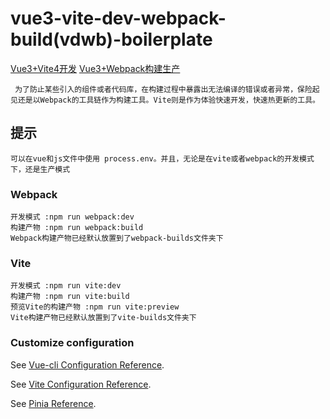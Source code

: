 # vue3-vite-dev-webpack-build(vdwb)-boilerplate
[Vue3+Vite4开发]()
[Vue3+Webpack构建生产]()
```
 为了防止某些引入的组件或者代码库，在构建过程中暴露出无法编译的错误或者异常，保险起见还是以Webpack的工具链作为构建工具。Vite则是作为体验快速开发，快速热更新的工具。
```

## 提示
```
可以在vue和js文件中使用 process.env。并且，无论是在vite或者webpack的开发模式下，还是生产模式
```

### Webpack
```
开发模式 :npm run webpack:dev
构建产物 :npm run webpack:build
Webpack构建产物已经默认放置到了webpack-builds文件夹下
```

### Vite
```
开发模式 :npm run vite:dev
构建产物 :npm run vite:build
预览Vite的构建产物 :npm run vite:preview
Vite构建产物已经默认放置到了vite-builds文件夹下
```

### Customize configuration
See [Vue-cli Configuration Reference](https://cli.vuejs.org/zh/config/).

See [Vite Configuration Reference](https://vitejs.bootcss.com/config/).

See [Pinia Reference](https://pinia.vuejs.org/zh/).
